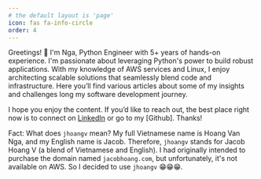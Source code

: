 ```yaml
---
# the default layout is 'page'
icon: fas fa-info-circle
order: 4
---
```


Greetings! 👋 I'm Nga, Python Engineer with 5+ years of hands-on experience. I'm passionate about leveraging Python's power to build robust applications. With my knowledge of AWS services and Linux, I enjoy architecting scalable solutions that seamlessly blend code and infrastructure. Here you’ll find various articles about some of my insights and challenges long my software development journey.

I hope you enjoy the content. If you’d like to reach out, the best place right now is to connect on [LinkedIn](https://www.linkedin.com/in/ngahoangvan/) or go to my [Github]. Thanks!

Fact: What does `jhoangv` mean? My full Vietnamese name is Hoang Van Nga, and my English name is Jacob. Therefore, `jhoangv` stands for Jacob Hoang V (a blend of Vietnamese and English). I had originally intended to purchase the domain named `jacobhoang.com`, but unfortunately, it's not available on AWS. So I decided to use `jhoangv` 😁😁😁.
